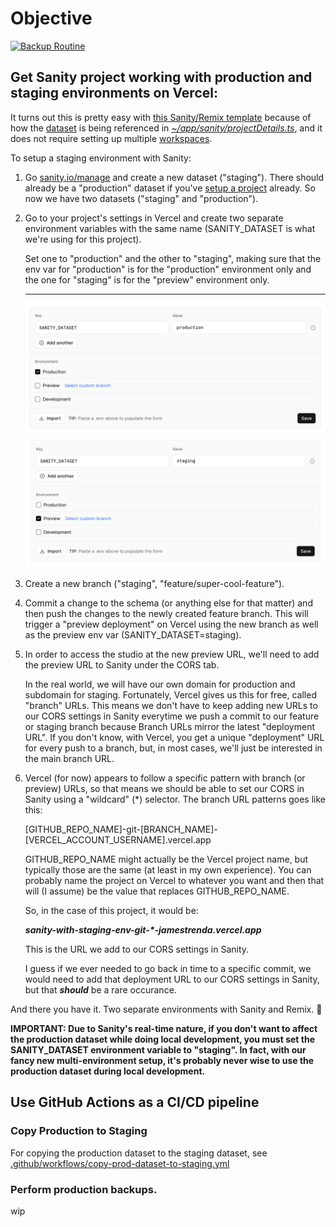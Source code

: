 # Objective

[![Backup Routine](https://github.com/jamestrenda/sanity-with-staging-env/actions/workflows/backup-routine.yml/badge.svg?event=workflow_run)](https://github.com/jamestrenda/sanity-with-staging-env/actions/workflows/backup-routine.yml)

## Get Sanity project working with production and staging environments on Vercel:

It turns out this is pretty easy with [this Sanity/Remix template](https://github.com/SimeonGriggs/sanity-remix-template) because of how the [dataset](https://www.sanity.io/docs/datasets) is being referenced in [_~/app/sanity/projectDetails.ts_](https://github.com/jamestrenda/sanity-with-staging-env/blob/main/app/sanity/projectDetails.ts), and it does not require setting up multiple [workspaces](https://www.sanity.io/docs/workspaces).

To setup a staging environment with Sanity:

1. Go [sanity.io/manage](https://sanity.io/manage) and create a new dataset ("staging"). There should already be a "production" dataset if you've [setup a project](https://www.sanity.io/docs/init) already. So now we have two datasets ("staging" and "production").
2. Go to your project's settings in Vercel and create two separate environment variables with the same name (SANITY_DATASET is what we're using for this project).

   Set one to "production" and the other to "staging", making sure that the env var for "production" is for the "production" environment only and the one for "staging" is for the "preview" environment only.

   ***

   ![creating a production-only environment variable on Vercel](img/vercel-env-var-production-only.png)
   ![creating a preview-only environment variable on Vercel](img/vercel-env-var-preview-only.png)

3. Create a new branch ("staging", "feature/super-cool-feature").
4. Commit a change to the schema (or anything else for that matter) and then push the changes to the newly created feature branch.
   This will trigger a "preview deployment" on Vercel using the new branch as well as the preview env var (SANITY_DATASET=staging).
5. In order to access the studio at the new preview URL, we'll need to add the preview URL to Sanity under the CORS tab.

   In the real world, we will have our own domain for production and subdomain for staging. Fortunately, Vercel gives us this for free, called "branch" URLs. This means we don't have to keep adding new URLs to our CORS settings in Sanity everytime we push a commit to our feature or staging branch because Branch URLs mirror the latest "deployment URL". If you don't know, with Vercel, you get a unique "deployment" URL for every push to a branch, but, in most cases, we'll just be interested in the main branch URL.

6. Vercel (for now) appears to follow a specific pattern with branch (or preview) URLs, so that means we should be able to set our CORS in Sanity using a "wildcard" (\*) selector. The branch URL patterns goes like this:

   [GITHUB_REPO_NAME]-git-[BRANCH_NAME]-[VERCEL_ACCOUNT_USERNAME].vercel.app

   GITHUB_REPO_NAME might actually be the Vercel project name, but typically those are the same (at least in my own experience). You can probably name the project on Vercel to whatever you want and then that will (I assume) be the value that replaces GITHUB_REPO_NAME.

   So, in the case of this project, it would be:

   **_sanity-with-staging-env-git-\*-jamestrenda.vercel.app_**

   This is the URL we add to our CORS settings in Sanity.

   I guess if we ever needed to go back in time to a specific commit, we would need to add that deployment URL to our CORS settings in Sanity, but that **_should_** be a rare occurance.

And there you have it. Two separate environments with Sanity and Remix. :partying_face:

**IMPORTANT: Due to Sanity's real-time nature, if you don't want to affect the production dataset while doing local development, you must set the SANITY_DATASET environment variable to "staging". In fact, with our fancy new multi-environment setup, it's probably never wise to use the production dataset during local development.**

## Use GitHub Actions as a CI/CD pipeline

### Copy Production to Staging

For copying the production dataset to the staging dataset, see [.github/workflows/copy-prod-dataset-to-staging.yml](https://github.com/jamestrenda/sanity-with-staging-env/blob/main/.github/workflows/copy-prod-dataset-to-staging.yml)

### Perform production backups.

wip
